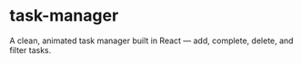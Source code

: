 # task-manager
A clean, animated task manager built in React — add, complete, delete, and filter tasks. 
